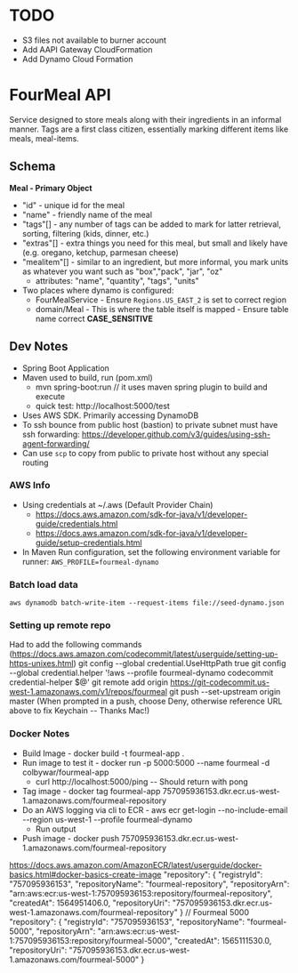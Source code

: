 # TODO
- S3 files not available to burner account
- Add AAPI Gateway CloudFormation
- Add Dynamo Cloud Formation

 

# FourMeal API
Service designed to store meals along with their ingredients in an informal manner.  Tags are a first class citizen, 
essentially marking different items like meals, meal-items.

## Schema
**Meal - Primary Object**
* "id" - unique id for the meal
* "name" - friendly name of the meal
* "tags"[] - any number of tags can be added to mark for latter retrieval, sorting, filtering (kids, dinner, etc.)
* "extras"[] - extra things you need for this meal, but small and likely have (e.g. oregano, ketchup, parmesan cheese)
* "mealitem"[] -  similar to an ingredient, but more informal, you mark units as whatever you want 
             such as "box","pack", "jar", "oz"
  * attributes: "name", "quantity", "tags", "units"
* Two places where dynamo is configured:
  - FourMealService - Ensure `Regions.US_EAST_2` is set to correct region
  - domain/Meal - This is where the table itself is mapped - Ensure table name correct **CASE_SENSITIVE**
 
            

## Dev Notes
* Spring Boot Application
* Maven used to build, run (pom.xml)
  - mvn spring-boot:run // it uses maven spring plugin to build and execute
  - quick test: http://localhost:5000/test 
* Uses AWS SDK.  Primarily accessing DynamoDB
* To ssh bounce from public host (bastion) to private subnet must have ssh forwarding:
https://developer.github.com/v3/guides/using-ssh-agent-forwarding/
* Can use `scp` to copy from public to private host without any special routing

### AWS Info
* Using credentials at ~/.aws (Default Provider Chain)
  * https://docs.aws.amazon.com/sdk-for-java/v1/developer-guide/credentials.html
  * https://docs.aws.amazon.com/sdk-for-java/v1/developer-guide/setup-credentials.html
* In Maven Run configuration, set the following environment variable for runner:
  `AWS_PROFILE=fourmeal-dynamo`

### Batch load data 
`aws dynamodb batch-write-item --request-items file://seed-dynamo.json`

### Setting up remote repo
Had to add the following commands (https://docs.aws.amazon.com/codecommit/latest/userguide/setting-up-https-unixes.html)
git config --global credential.UseHttpPath true
git config --global credential.helper '!aws --profile fourmeal-dynamo codecommit credential-helper $@'
git remote add origin https://git-codecommit.us-west-1.amazonaws.com/v1/repos/fourmeal
git push --set-upstream origin master
(When prompted in a push, choose Deny, otherwise reference URL above to fix Keychain -- Thanks Mac!)

### Docker Notes
* Build Image - docker build -t fourmeal-app .
* Run image to test it - docker run -p 5000:5000 --name fourmeal -d colbywar/fourmeal-app
  - curl http://localhost:5000/ping -- Should return with pong
* Tag image - docker tag fourmeal-app 757095936153.dkr.ecr.us-west-1.amazonaws.com/fourmeal-repository
* Do an AWS logging via cli to ECR - aws ecr get-login --no-include-email --region us-west-1 --profile fourmeal-dynamo
  * Run output
* Push image - docker push 757095936153.dkr.ecr.us-west-1.amazonaws.com/fourmeal-repository

https://docs.aws.amazon.com/AmazonECR/latest/userguide/docker-basics.html#docker-basics-create-image
"repository": {
        "registryId": "757095936153",
        "repositoryName": "fourmeal-repository",
        "repositoryArn": "arn:aws:ecr:us-west-1:757095936153:repository/fourmeal-repository",
        "createdAt": 1564951406.0,
        "repositoryUri": "757095936153.dkr.ecr.us-west-1.amazonaws.com/fourmeal-repository"
    }
// Fourmeal 5000
 "repository": {
        "registryId": "757095936153",
        "repositoryName": "fourmeal-5000",
        "repositoryArn": "arn:aws:ecr:us-west-1:757095936153:repository/fourmeal-5000",
        "createdAt": 1565111530.0,
        "repositoryUri": "757095936153.dkr.ecr.us-west-1.amazonaws.com/fourmeal-5000"
    }
